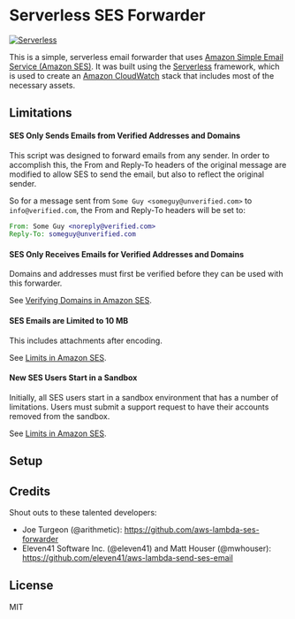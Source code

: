 Serverless SES Forwarder
========================

[![Serverless][ico-serverless]][link-serverless]

This is a simple, serverless email forwarder that uses [Amazon Simple Email Service (Amazon SES)][link-ses]. It was built using the [Serverless][link-serverless] framework, which is used to create an [Amazon CloudWatch][link-cloudwatch] stack that includes most of the necessary assets.

Limitations
-----------

#### SES Only Sends Emails from Verified Addresses and Domains

This script was designed to forward emails from any sender. In order to
accomplish this, the From and Reply-To headers of the original message are
modified to allow SES to send the email, but also to reflect the original
sender.

So for a message sent from `Some Guy <someguy@unverified.com>` to
`info@verified.com`, the From and Reply-To headers will be set to:

```eml
From: Some Guy <noreply@verified.com>
Reply-To: someguy@unverified.com
```

#### SES Only Receives Emails for Verified Addresses and Domains

Domains and addresses must first be verified before they can be used with this
forwarder.

See [Verifying Domains in Amazon SES][link-ses-domains].

#### SES Emails are Limited to 10 MB

This includes attachments after encoding.

See [Limits in Amazon SES][link-ses-limits].

#### New SES Users Start in a Sandbox

Initially, all SES users start in a sandbox environment that has a number of
limitations. Users must submit a support request to have their accounts removed
from the sandbox.

See [Limits in Amazon SES][link-ses-limits].

Setup
-----


Credits
-------

Shout outs to these talented developers:

* Joe Turgeon (@arithmetic): https://github.com/aws-lambda-ses-forwarder
* Eleven41 Software Inc. (@eleven41) and Matt Houser (@mwhouser): https://github.com/eleven41/aws-lambda-send-ses-email

License
-------

MIT

[ico-serverless]: http://public.serverless.com/badges/v3.svg

[link-cloudwatch]: https://aws.amazon.com/cloudwatch/
[link-serverless]: http://www.serverless.com/
[link-ses]: https://aws.amazon.com/ses/
[link-ses-domains]: https://docs.aws.amazon.com/ses/latest/DeveloperGuide/verify-domains.html
[link-ses-limits]: https://docs.aws.amazon.com/ses/latest/DeveloperGuide/limits.html
